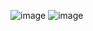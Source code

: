 ![image](https://github.com/user-attachments/assets/3db68899-c260-4428-93e8-f0b7ff9f46fd)
![image](https://github.com/user-attachments/assets/f78c912f-dede-4fcc-b8b9-e87195d0082d)
